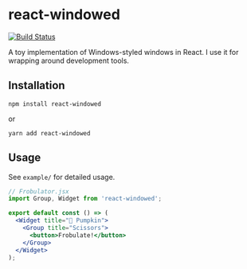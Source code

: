 # react-windowed

[![Build Status](https://travis-ci.org/gyng/react-windowed.svg?branch=master)](https://travis-ci.org/gyng/react-windowed)

A toy implementation of Windows-styled windows in React. I use it for wrapping around development tools.

## Installation

    npm install react-windowed

or

    yarn add react-windowed

## Usage

See `example/` for detailed usage.

```jsx
// Frobulator.jsx
import Group, Widget from 'react-windowed';

export default const () => (
  <Widget title="🎃 Pumpkin">
    <Group title="Scissors">
      <button>Frobulate!</button>
    </Group>
  </Widget>
);
```
